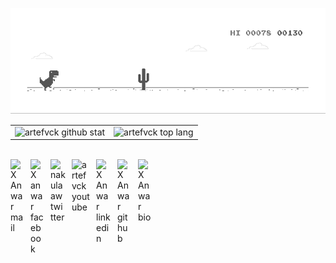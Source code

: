 ![](https://github.com/artefvck/artefvck/blob/main/img/dino.gif)

|||
|---|---|
|![artefvck github stat](https://github-readme-stats.vercel.app/api?username=artefvck&show_icons=true&hide_border=true&theme=vue)|![artefvck top lang](https://github-readme-stats.vercel.app/api/top-langs/?username=artefvck&layout=compact&hide_border=true&theme=vue)|

<br>

<a href="mailto: artefvck07@gmail.com">
  <img align="left" style="margin-right:10px" alt="X Anwar mail" width="22px" src="https://ssl.gstatic.com/ui/v1/icons/mail/rfr/logo_gmail_lockup_default_2x_r2.png" />
</a>

<a href="https://web.facebook.com/ansuma/">
  <img align="left" style="margin-right:10px" alt="X anwar facebook" width="22px" src="https://camo.githubusercontent.com/a461898d72dd9f4c8c526dfcca9dfdc8a8c69605/68747470733a2f2f75706c6f61642e77696b696d656469612e6f72672f77696b6970656469612f636f6d6d6f6e732f7468756d622f352f35312f46616365626f6f6b5f665f6c6f676f5f253238323031392532392e7376672f3130323470782d46616365626f6f6b5f665f6c6f676f5f253238323031392532392e7376672e706e67" />
</a>

<a href="https://twitter.com/nakulaaw">
  <img style="margin-right:10px" align="left" alt="nakulaaw twitter" width="24px" src="https://camo.githubusercontent.com/b6943877f3d8a1269974b9f820388403ee2b1978/68747470733a2f2f332e62702e626c6f6773706f742e636f6d2f2d4e786f754d6d7a32624f592f54385f61633937636573492f41414141414141414767302f65337659315f62646e62452f73313630302f547769747465722b6c6f676f2b323031322e706e67" />
</a>

<a href="https://www.youtube.com/user/artefvck">
  <img style="margin-right:10px" align="left" alt="artefvck youtube" width="29px" src="https://www.pinclipart.com/picdir/big/55-557137_a-quiet-drifter-takes-a-janitorial-job-at.png" />
</a>

<a href="https://www.linkedin.com/in/nakulaaw/">
  <img style="margin-right:10px" align="left" alt="X Anwar linkedin" width="24px" src="https://camo.githubusercontent.com/0d70d8c72e2f45755511d6799489dc49d0e325f0/68747470733a2f2f692e70696e696d672e636f6d2f6f726967696e616c732f63652f30392f33632f63653039336337323134616433353762623636356366643266363661386236622e706e67" />
</a>

<a href="https://github.com/artefvck">
  <img style="margin-right:10px" align="left" alt="X Anwar github" width="23px" src="https://camo.githubusercontent.com/11406e7ae7d4716fcc586cddf450451576d71bef/68747470733a2f2f696d6167652e666c617469636f6e2e636f6d2f69636f6e732f7376672f32352f32353233312e737667" />
</a>

<a href="https://artefvck.github.io/me/">
  <img style="margin-right:10px" align="left" alt="X Anwar bio" width="24px" src="https://avatars.githubusercontent.com/u/15979150?s=400&u=654407b3ce2db13a8a372ceb6fb112356a1adfad&v=4" />
</a>